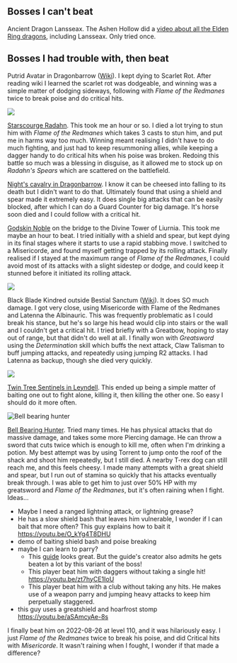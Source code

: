 ## Bosses I can't beat



Ancient Dragon Lansseax. The Ashen Hollow did a [video about all the Elden Ring dragons](https://youtu.be/bgW53fwgyo4?t=713), including Lansseax. Only tried once.

## Bosses I had trouble with, then beat

Putrid Avatar in Dragonbarrow ([Wiki](https://eldenring.wiki.fextralife.com/Putrid+Avatar)). I kept dying to Scarlet Rot. After reading wiki I learned the scarlet rot was dodgeable, and winning was a simple matter of dodging sideways, following with *Flame of the Redmanes* twice to break poise and do critical hits.

![](https://c.neevacdn.net/image/fetch/s--Ftr-RmGv--/https%3A//cdn.statically.io/img/gamertweak.com/wp-content/uploads/2022/02/how-to-defeat-starscourge-radahn-in-elden-ring.jpg?savepath=how-to-defeat-starscourge-radahn-in-elden-ring.jpg)

[Starscourge Radahn](https://eldenring.wiki.fextralife.com/Starscourge+Radahn). This took me an hour or so. I died a lot trying to stun him with *Flame of the Redmanes* which takes 3 casts to stun him, and put me in harms way too much. Winning meant realising I didn't have to do much fighting, and just had to keep resummoning allies, while keeping a dagger handy to do critical hits when his poise was broken. Redoing this battle so much was a blessing in disguise, as it allowed me to stock up on *Radahn's Spears* which are scattered on the battlefield.

[Night's cavalry in Dragonbarrow](https://eldenring.wiki.fextralife.com/Night's+Cavalry). I know it can be cheesed into falling to its death but I didn't want to do that. Ultimately found that using a shield and spear made it extremely easy. It does single big attacks that can be easily blocked, after which I can do a Guard Counter for big damage. It's horse soon died and I could follow with a critical hit.

[Godskin Noble](https://eldenring.wiki.fextralife.com/Godskin+Noble) on the bridge to the Divine Tower of Liurnia. This took me maybe an hour to beat. I tried initially with a shield and spear, but kept dying in its final stages where it starts to use a rapid stabbing move. I switched to a Misericorde, and found myself getting trapped by its rolling attack. Finally realised if I stayed at the maximum range of *Flame of the Redmanes*, I could avoid most of its attacks with a slight sidestep or dodge, and could keep it stunned before it initiated its rolling attack.


![](https://eip.gg/wp-content/uploads/2022/05/black-blade-kindred-boss-guide-featured-image-elden-ring-1024x575.jpg)

Black Blade Kindred outside Bestial Sanctum ([Wiki](https://eldenring.wiki.fextralife.com/Black+Blade+Kindred)). It does SO much damage. I got very close, using Misericorde with Flame of the Redmanes and Latenna the Albinauric. This was frequently problematic as I could break his stance, but he's so large his head would clip into stairs or the wall and I couldn't get a critical hit. I tried briefly with a Greatbow, hoping to stay out of range, but that didn't do well at all. I finally won with *Greatsword* using the *Determination* skill which buffs the next attack, Claw Talisman to buff jumping attacks, and repeatedly using jumping R2 attacks. I had Latenna as backup, though she died very quickly.

![](https://oyster.ignimgs.com/mediawiki/apis.ign.com/elden-ring/6/65/Altus_TreeSentinels.jpg)

[Twin Tree Sentinels in Leyndell](https://eldenring.wiki.fextralife.com/Tree+Sentinel). This ended up being a simple matter of baiting one out to fight alone, killing it, then killing the other one. So easy I should do it more often.


![Bell bearing hunter](https://oyster.ignimgs.com/mediawiki/apis.ign.com/elden-ring/b/b3/Elden_DragonB_BellHunter.jpg)

[Bell Bearing Hunter](https://eldenring.wiki.fextralife.com/Bell+Bearing+Hunter). Tried many times. He has physical attacks that do massive damage, and takes some more Piercing damage. He can throw a sword that cuts twice which is enough to kill me, often when I'm drinking a potion. My best attempt was by using Torrent to jump onto the roof of the shack and shoot him repeatedly, but I still died. A nearby T-rex dog can still reach me, and this feels cheesy. I made many attempts with a great shield and spear, but I run out of stamina so quickly that his attacks eventually break through. I was able to get him to just over 50% HP with my greatsword and *Flame of the Redmanes*, but it's often raining when I fight. Ideas...
- Maybe I need a ranged lightning attack, or lightning grease?
- He has a slow shield bash that leaves him vulnerable, I wonder if I can bait that more often? This guy explains how to bait it https://youtu.be/O_kYg4T8DHU
- demo of baiting shield bash and poise breaking
- maybe I can learn to parry?
	- This [guide](https://youtu.be/oKgRvJsNfxc) looks great. But the guide's creator also admits he gets beaten a lot by this variant of the boss!
	- This player beat him with daggers without taking a single hit! https://youtu.be/zt7hyCE1IoU
	- This player beat him with a club without taking any hits. He makes use of a weapon parry and jumping heavy attacks to keep him perpetually staggered.
- this guy uses a greatshield and hoarfrost stomp https://youtu.be/aSAmcyAe-8s

I finally beat him on 2022-08-26 at level 110, and it was hilariously easy. I just *Flame of the Redmanes* twice to break his poise, and did Critical hits with *Misericorde*. It wasn't raining when I fought, I wonder if that made a difference?
